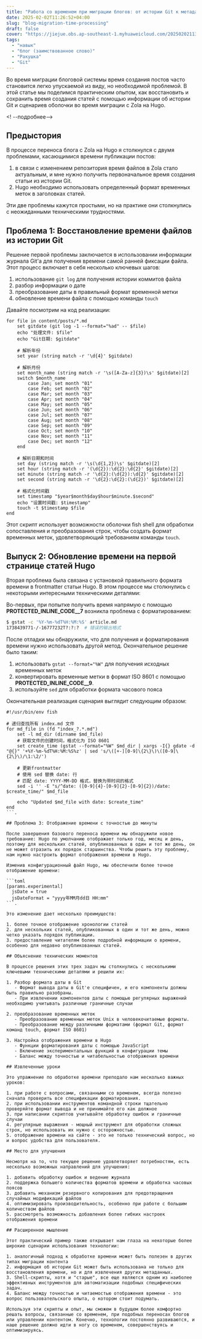 ```yaml
---
title: "Работа со временем при миграции блогов: от истории Git к метаданным"
date: 2025-02-02T11:26:52+04:00
slug: "blog-migration-time-processing"
draft: false
cover: "https://jiejue.obs.ap-southeast-1.myhuaweicloud.com/20250202113321139.webp"
tags:
  - "навык"
  - "блог (заимствованное слово)"
  - "Ракушка"
  - "Git"
---
```


Во время миграции блоговой системы время создания постов часто становится легко упускаемой из виду, но необходимой проблемой. В этой статье мы поделимся практическим опытом, как восстановить и сохранить время создания статей с помощью информации об истории Git и сценариев оболочки во время миграции с Zola на Hugo.

<! --подробнее-->

## Предыстория

В процессе переноса блога с Zola на Hugo я столкнулся с двумя проблемами, касающимися времени публикации постов:

1. в связи с изменением репозитория время файлов в Zola стало актуальным, и мне нужно получить первоначальное время создания статьи из истории Git.
2. Hugo необходимо использовать определенный формат временных меток в заголовках статей.

Эти две проблемы кажутся простыми, но на практике они столкнулись с неожиданными техническими трудностями.

## Проблема 1: Восстановление времени файлов из истории Git

Решение первой проблемы заключается в использовании информации журнала Git'а для получения времени самой ранней фиксации файла. Этот процесс включает в себя несколько ключевых шагов:

1. использование `git log` для получения истории коммитов файла
2. разбор информации о дате
3. преобразование даты в правильный формат временной метки
4. обновление времени файла с помощью команды `touch`

Давайте посмотрим на код реализации:

```fish
for file in content/posts/*.md
    set gitdate (git log -1 --format="%ad" -- $file)
    echo "处理文件: $file"
    echo "Git日期: $gitdate"
    
    # 解析年份
    set year (string match -r '\d{4}' $gitdate)
    
    # 解析月份
    set month_name (string match -r '\s([A-Za-z]{3})\s' $gitdate)[2]
    switch $month_name
        case Jan; set month "01"
        case Feb; set month "02"
        case Mar; set month "03"
        case Apr; set month "04"
        case May; set month "05"
        case Jun; set month "06"
        case Jul; set month "07"
        case Aug; set month "08"
        case Sep; set month "09"
        case Oct; set month "10"
        case Nov; set month "11"
        case Dec; set month "12"
    end
    
    # 解析日期和时间
    set day (string match -r '\s(\d{1,2})\s' $gitdate)[2]
    set hour (string match -r '(\d{2}):\d{2}:\d{2}' $gitdate)[2]
    set minute (string match -r '\d{2}:(\d{2}):\d{2}' $gitdate)[2]
    set second (string match -r '\d{2}:\d{2}:(\d{2})' $gitdate)[2]
    
    # 格式化时间戳
    set timestamp "$year$month$day$hour$minute.$second"
    echo "设置时间戳: $timestamp"
    touch -t $timestamp $file
end
```

Этот скрипт использует возможности оболочки fish shell для обработки сопоставления и преобразования строк, чтобы создать формат временных меток, удовлетворяющий требованиям команды `touch`.

## Выпуск 2: Обновление времени на первой странице статей Hugo

Вторая проблема была связана с установкой правильного формата времени в frontmatter статьи Hugo. В этом процессе мы столкнулись с некоторыми интересными техническими деталями:

Во-первых, при попытке получить время напрямую с помощью __PROTECTED_INLINE_CODE__7__ возникла проблема с форматированием:

```bash
$ gstat -c '%Y-%m-%dT%H:%M:%S' article.md
1738439771-/-16777232T?:?:?  # 错误的输出格式
```

После отладки мы обнаружили, что для получения и форматирования времени нужно использовать другой метод. Окончательное решение было таким:

1. использовать `gstat --format="%W"` для получения исходных временных меток
2. конвертировать временные метки в формат ISO 8601 с помощью __PROTECTED_INLINE_CODE__9__.
3. используйте `sed` для обработки формата часового пояса

Окончательная реализация сценария выглядит следующим образом:

```fish
#!/usr/bin/env fish

# 递归查找所有 index.md 文件
for md_file in (fd "index_?.*.md")
    set -l md_dir (dirname $md_file)
    # 获取文件的创建时间，格式化为 ISO 8601
    set create_time (gstat --format="%W" $md_dir | xargs -I{} gdate -d "@{}" '+%Y-%m-%dT%H:%M:%S%z' | sed 's/\([+-][0-9]\{2\}\)\([0-9]\{2\}\)/\1:\2/')
    
    # 更新frontmatter
    # 使用 sed 替换 date: 行
    # 匹配 date: YYYY-MM-DD 格式，替换为带时间的格式
    sed -i '' -E "s/^date: ([0-9]{4}-[0-9]{2}-[0-9]{2})/date: $create_time/" $md_file
    
    echo "Updated $md_file with date: $create_time"
end
```.

## Проблема 3: Отображение времени с точностью до минуты

После завершения базового переноса времени мы обнаружили новое требование: Hugo по умолчанию отображает только год, месяц и день, поэтому для нескольких статей, опубликованных в один и тот же день, он не может отразить их порядок старшинства. Чтобы решить эту проблему, нам нужно настроить формат отображения времени в Hugo.

Изменив конфигурационный файл Hugo, мы обеспечили более точное отображение времени:

```toml
[params.experimental]
  jsDate = true
  jsDateFormat = "yyyy年MM月dd日 HH:mm"
```.

Это изменение дает несколько преимуществ:

1. более точное отображение хронологии статей
2. для нескольких статей, опубликованных в один и тот же день, можно четко указать порядок публикации.
3. предоставление читателям более подробной информации о времени, особенно для недавно опубликованных статей.

## Объяснение технических моментов

В процессе решения этих трех задач мы столкнулись с несколькими ключевыми техническими деталями и решили их:

1. Разбор формата даты в Git
   - Формат вывода даты в Git'е специфичен, и его компоненты должны быть правильно разобраны.
   - При извлечении компонентов даты с помощью регулярных выражений необходимо учитывать различные граничные случаи

2. преобразование временных меток
   - Преобразование временных меток Unix в человекочитаемые форматы.
   - Преобразование между различными форматами (формат Git, формат команд touch, формат ISO 8601)

3. Настройка отображения времени в Hugo
   - Функции форматирования даты с помощью JavaScript
   - Включение экспериментальных функций в конфигурации темы
   - Баланс между точностью и читабельностью отображения времени

## Извлеченные уроки

Это упражнение по обработке времени преподало нам несколько важных уроков:

1. при работе с вопросами, связанными со временем, всегда полезно сначала проверить все спецификации форматирования.
2. при использовании инструментов командной строки тщательно проверяйте формат вывода и не принимайте его как должное
3. при написании скриптов учитывайте обработку ошибок и граничные случаи
4. регулярные выражения - мощный инструмент для обработки сложных строк, но использовать их нужно с осторожностью.
5. отображение времени на сайте - это не только технический вопрос, но и вопрос удобства для пользователя.

## Место для улучшения

Несмотря на то, что текущее решение удовлетворяет потребностям, есть несколько возможных направлений для улучшения:

1. добавить обработку ошибок и ведение журнала
2. поддержка большего количества форматов времени и обработка часовых поясов
3. добавить механизм резервного копирования для предотвращения случайных модификаций файлов
4. оптимизировать производительность, особенно при работе с большим количеством файлов
5. рассмотреть возможность добавления более гибких настроек отображения времени

## Расширенное мышление

Этот практический пример также открывает нам глаза на некоторые более широкие сценарии использования технологии:

1. аналогичный подход к обработке времени может быть полезен в других типах миграции контента
2. информация об истории Git может быть использована не только для восстановления времени, но и для извлечения других метаданных.
3. Shell-скрипты, хотя и "старые", все еще являются одним из наиболее эффективных инструментов для автоматизации подобных специфических задач.
4. Баланс между точностью и читаемостью отображения времени - это вопрос пользовательского опыта, о котором стоит подумать.

Используя эти скрипты и опыт, мы сможем в будущем более комфортно решать вопросы, связанные со временем, при подобных переносах блогов или управлении контентом. Конечно, технологии постоянно развиваются, и наше решение должно идти в ногу со временем, совершенствуясь и оптимизируясь.
